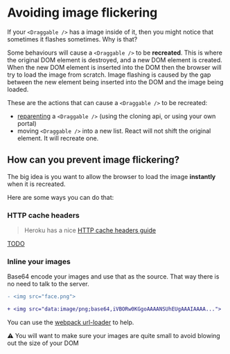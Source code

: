 # Avoiding image flickering

If your `<Draggable />` has a image inside of it, then you might notice that sometimes it flashes sometimes. Why is that?

Some behaviours will cause a `<Draggable />` to be **recreated**. This is where the original DOM element is destroyed, and a new DOM element is created. When the new DOM element is inserted into the DOM then the browser will try to load the image from scratch. Image flashing is caused by the gap between the new element being inserted into the DOM and the image being loaded.

These are the actions that can cause a `<Draggable />` to be recreated:

- [reparenting](/docs/guides/reparenting.md) a `<Draggable />` (using the cloning api, or using your own portal)
- moving `<Draggable />` into a new list. React will not shift the original element. It will recreate one.

## How can you prevent image flickering?

The big idea is you want to allow the browser to load the image **instantly** when it is recreated.

Here are some ways you can do that:

### HTTP cache headers

> Heroku has a nice [HTTP cache headers guide](https://devcenter.heroku.com/articles/increasing-application-performance-with-http-cache-headers)

[TODO](TODO)

### Inline your images

Base64 encode your images and use that as the source. That way there is no need to talk to the server.

```diff
- <img src="face.png">

+ <img src="data:image/png;base64,iVBORw0KGgoAAAANSUhEUgAAAIAAAA...">
```

You can use the [webpack url-loader](https://github.com/webpack-contrib/url-loader) to help.

⚠️ You will want to make sure your images are quite small to avoid blowing out the size of your DOM